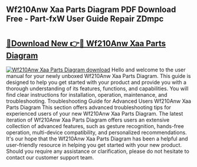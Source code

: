 ## Wf210Anw Xaa Parts Diagram PDF Download Free - Part-fxW User Guide Repair ZDmpc

# <h2><a href="http://dfqtdhq.blite.top/?on=Wf210Anw+Xaa+Parts+Diagram">🔗Download New 👉🔴 Wf210Anw Xaa Parts Diagram</a></h2>

[![Wf210Anw Xaa Parts Diagram download](https://i.imgur.com/lujVjoI.png)](http://dfqtdhq.blite.top/?on=Wf210Anw+Xaa+Parts+Diagram)
Hello and welcome to the user manual for your newly unboxed Wf210Anw Xaa Parts Diagram. This guide is designed to help you get started with your product and provide you with a thorough understanding of its features, functions, and capabilities. You will find clear instructions for installation, operation, maintenance, and troubleshooting. Troubleshooting Guide for Advanced Users Wf210Anw Xaa Parts Diagram This section offers advanced troubleshooting tips for experienced users of your new Wf210Anw Xaa Parts Diagram. The latest iteration of Wf210Anw Xaa Parts Diagram offers users an extensive collection of advanced features, such as gesture recognition, hands-free operation, multi-device compatibility, and personalized recommendations. It's our hope that the Wf210Anw Xaa Parts Diagram has been a helpful and user-friendly resource in helping you get started with your new product. Should you require any assistance or clarification, please do not hesitate to contact our customer support team.
